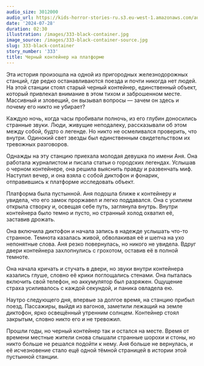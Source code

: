 ```yaml
---
audio_size: 3012000
audio_url: https://kids-horror-stories-ru.s3.eu-west-1.amazonaws.com/audio/333-black-container.mp3
date: '2024-07-28'
duration: 02:30
illustration: /images/333-black-container.jpg
image_source: /images/333-black-container-source.jpg
slug: 333-black-container
story_number: '333'
title: Черный контейнер на платформе
---
```


Эта история произошла на одной из пригородных железнодорожных станций, где редко останавливаются поезда и почти никогда нет людей. На этой станции стоял старый черный контейнер, единственный объект, который привлекал внимание в этом тихом и заброшенном месте. Массивный и зловещий, он вызывал вопросы — зачем он здесь и почему его никто не убирает?

Каждую ночь, когда часы пробивали полночь, из его глубин доносились странные звуки. Люди, живущие неподалеку, рассказывали об этом между собой, будто о легенде. Но никто не осмеливался проверить, что внутри. Одинокий свет звезды был единственным свидетельством их тревожных разговоров.

Однажды на эту станцию приехала молодая девушка по имени Аня. Она работала журналистом и писала статьи о городских легендах. Услышав о черном контейнере, она решила выяснить правду и развенчать миф. Наступил вечер, и она взяла с собой диктофон и фонарик, отправившись к платформе исследовать объект.

Платформа была пустынной. Аня подошла ближе к контейнеру и увидела, что его замок проржавел и легко поддавался. Она с усилием открыла створку и, освещая себе путь, заглянула внутрь. Внутри контейнера было темно и пусто, но странный холод охватил её, заставив дрожать.

Она включила диктофон и начала запись в надежде услышать что-то странное. Темнота казалась живой, обволакивая её и шепча на ухо непонятные слова. Аня резко повернулась, но никого не увидела. Вдруг двери контейнера захлопнулись с грохотом, оставив её в полной темноте.

Она начала кричать и стучать в двери, но звуки внутри контейнера казались глуше, словно её крики поглощались стенами. Она пыталась включить свой телефон, но аккумулятор был разряжен. Ощущение страха усиливалось с каждой секундой, и паника овладела ею.

Наутро следующего дня, впервые за долгое время, на станцию прибыл поезд. Пассажиры, выйдя из вагонов, заметили лежащий на земле диктофон, ярко освещённый утренним солнцем. Контейнер стоял закрытым, словно никто его и не тревожил.

Прошли годы, но черный контейнер так и остался на месте. Время от времени местные жители снова слышали странные шорохи и стоны, но никто больше не решался подойти к нему. Аня больше не вернулась, и её исчезновение стало ещё одной тёмной страницей в истории этой пустынной станции.